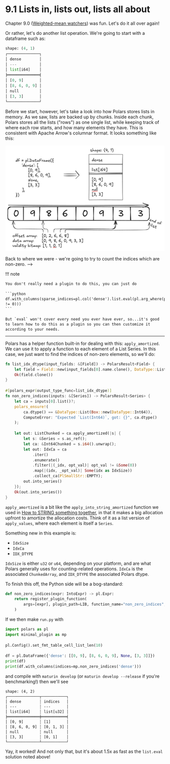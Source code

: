 # 9.1 Lists in, lists out, lists all about

Chapter 9.0 ([Weighted-mean watchers]) was fun. Let's do it all over again!

Or rather, let's do another list operation. We're going to start with
a dataframe such as:

```python
shape: (4, 1)
┌──────────────┐
│ dense        │
│ ---          │
│ list[i64]    │
╞══════════════╡
│ [0, 9]       │
│ [8, 6, 0, 9] │
│ null         │
│ [3, 3]       │
└──────────────┘
```

Before we start, however, let's take a look into how Polars stores lists in memory.
As we saw, lists are backed up by chunks.
Inside each chunk, Polars stores all the lists ("rows") as one single list, while keeping track of where each row starts, and how many elements they have.
This is consistent with Apache Arrow's columnar format.
It looks something like this:

![foo](assets/list_chunked_memory_layout.png)

Back to where we were - we're going to try to count the indices which are non-zero. -->

!!! note

    You don't really need a plugin to do this, you can just do

    ```python
    df.with_columns(sparse_indices=pl.col('dense').list.eval(pl.arg_where(pl.element() != 0)))
    ```

    But `eval` won't cover every need you ever have ever, so...it's good
    to learn how to do this as a plugin so you can then customize it according to your needs.

---

Polars has a helper function built-in for dealing with this: `apply_amortized`. We can use it to apply
a function to each element of a List Series. In this case, we just want to find the indices of non-zero
elements, so we'll do:

```rust
fn list_idx_dtype(input_fields: &[Field]) -> PolarsResult<Field> {
    let field = Field::new(input_fields[0].name.clone(), DataType::List(Box::new(IDX_DTYPE)));
    Ok(field.clone())
}

#[polars_expr(output_type_func=list_idx_dtype)]
fn non_zero_indices(inputs: &[Series]) -> PolarsResult<Series> {
    let ca = inputs[0].list()?;
    polars_ensure!(
        ca.dtype() == &DataType::List(Box::new(DataType::Int64)),
        ComputeError: "Expected `List(Int64)`, got: {}", ca.dtype()
    );

    let out: ListChunked = ca.apply_amortized(|s| {
        let s: &Series = s.as_ref();
        let ca: &Int64Chunked = s.i64().unwrap();
        let out: IdxCa = ca
            .iter()
            .enumerate()
            .filter(|(_idx, opt_val)| opt_val != &Some(0))
            .map(|(idx, _opt_val)| Some(idx as IdxSize))
            .collect_ca(PlSmallStr::EMPTY);
        out.into_series()
    });
    Ok(out.into_series())
}
```
`apply_amortized` is a bit like the `apply_into_string_amortized` function we used in [How to STRING something together],
in that it makes a big allocation upfront to amortize the allocation costs. Think of it as a list version
of `apply_values`, where each element is itself a `Series`.

Something new in this example is:

- `IdxSize`
- `IdxCa`
- `IDX_DTYPE`

`IdxSize` is either `u32` or `u64`, depending on your platform, and are what Polars generally uses
for counting-related operations. `IdxCa` is the associated `ChunkedArray`, and `IDX_DTYPE` the associated
Polars dtype.

  [Weighted-mean watchers]: ../lists/
  [How to STRING something together]: ../stringify/

To finish this off, the Python side will be a bog-standard:

```python
def non_zero_indices(expr: IntoExpr) -> pl.Expr:
    return register_plugin_function(
        args=[expr], plugin_path=LIB, function_name="non_zero_indices", is_elementwise=True
    )
```

If we then make `run.py` with

```python
import polars as pl
import minimal_plugin as mp

pl.Config().set_fmt_table_cell_list_len(10)

df = pl.DataFrame({'dense': [[0, 9], [8, 6, 0, 9], None, [3, 3]]})
print(df)
print(df.with_columns(indices=mp.non_zero_indices('dense')))
```
and compile with `maturin develop` (or `maturin develop --release` if you're benchmarking!)
then we'll see

```
shape: (4, 2)
┌──────────────┬───────────┐
│ dense        ┆ indices   │
│ ---          ┆ ---       │
│ list[i64]    ┆ list[u32] │
╞══════════════╪═══════════╡
│ [0, 9]       ┆ [1]       │
│ [8, 6, 0, 9] ┆ [0, 1, 3] │
│ null         ┆ null      │
│ [3, 3]       ┆ [0, 1]    │
└──────────────┴───────────┘
```

Yay, it worked! And not only that, but it's about 1.5x as fast as the `list.eval` solution
noted above!
